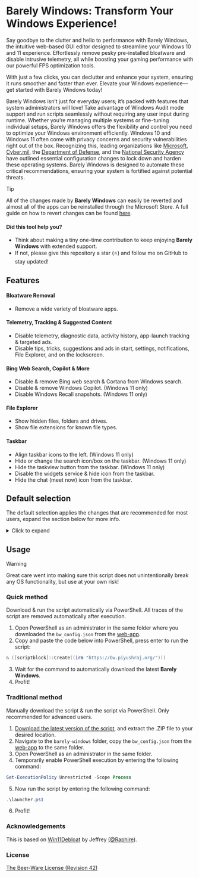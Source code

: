 # Barely Windows: Transform Your Windows Experience!

Say goodbye to the clutter and hello to performance with Barely Windows, the intuitive web-based GUI editor designed to streamline your Windows 10 and 11 experience. Effortlessly remove pesky pre-installed bloatware and disable intrusive telemetry, all while boosting your gaming performance with our powerful FPS optimization tools.

With just a few clicks, you can declutter and enhance your system, ensuring it runs smoother and faster than ever. Elevate your Windows experience—get started with Barely Windows today!

Barely Windows isn’t just for everyday users; it’s packed with features that system administrators will love! Take advantage of Windows Audit mode support and run scripts seamlessly without requiring any user input during runtime. Whether you’re managing multiple systems or fine-tuning individual setups, Barely Windows offers the flexibility and control you need to optimize your Windows environment efficiently. Windows 10 and Windows 11 often come with privacy concerns and security vulnerabilities right out of the box. Recognizing this, leading organizations like [Microsoft](https://microsoft.com), [Cyber.mil](https://public.cyber.mil), the [Department of Defense](https://dod.gov), and the [National Security Agency](https://www.nsa.gov/) have outlined essential configuration changes to lock down and harden these operating systems. Barely Windows is designed to automate these critical recommendations, ensuring your system is fortified against potential threats.

> [!Tip]
> All of the changes made by **Barely Windows** can easily be reverted and almost all of the apps can be reinstalled through the Microsoft Store. A full guide on how to revert changes can be found [here](https://github.com/0x48piraj/barely-windows/REVERT.md).


#### Did this tool help you?

- Think about making a tiny one-time contribution to keep enjoying **Barely Windows** with extended support.
- If not, please give this repository a star (⭐) and follow me on GitHub to stay updated!


## Features

#### Bloatware Removal

- Remove a wide variety of bloatware apps.

#### Telemetry, Tracking & Suggested Content

- Disable telemetry, diagnostic data, activity history, app-launch tracking & targeted ads.
- Disable tips, tricks, suggestions and ads in start, settings, notifications, File Explorer, and on the lockscreen.

#### Bing Web Search, Copilot & More

- Disable & remove Bing web search & Cortana from Windows search.
- Disable & remove Windows Copilot. (Windows 11 only)
- Disable Windows Recall snapshots. (Windows 11 only)

#### File Explorer

- Show hidden files, folders and drives.
- Show file extensions for known file types.

#### Taskbar

- Align taskbar icons to the left. (Windows 11 only)
- Hide or change the search icon/box on the taskbar. (Windows 11 only)
- Hide the taskview button from the taskbar. (Windows 11 only)
- Disable the widgets service & hide icon from the taskbar.
- Hide the chat (meet now) icon from the taskbar.


## Default selection

The default selection applies the changes that are recommended for most users, expand the section below for more info.

<details>
  <summary>Click to expand</summary>

  #### Apps that ARE removed by default
  
  <details>
    <summary>Click to expand</summary>
    <blockquote>
      
      Microsoft bloat:
      - Clipchamp.Clipchamp  
      - Microsoft.3DBuilder  
      - Microsoft.549981C3F5F10 (Cortana app)
      - Microsoft.BingFinance  
      - Microsoft.BingFoodAndDrink 
      - Microsoft.BingHealthAndFitness
      - Microsoft.BingNews  
      - Microsoft.BingSearch* (Bing web search in Windows)
      - Microsoft.BingSports  
      - Microsoft.BingTranslator  
      - Microsoft.BingTravel   
      - Microsoft.BingWeather  
      - Microsoft.Getstarted (Cannot be uninstalled in Windows 11)
      - Microsoft.Messaging  
      - Microsoft.Microsoft3DViewer  
      - Microsoft.MicrosoftJournal
      - Microsoft.MicrosoftOfficeHub  
      - Microsoft.MicrosoftPowerBIForWindows  
      - Microsoft.MicrosoftSolitaireCollection  
      - Microsoft.MicrosoftStickyNotes  
      - Microsoft.MixedReality.Portal  
      - Microsoft.NetworkSpeedTest  
      - Microsoft.News  
      - Microsoft.Office.OneNote (Discontinued UWP version only, does not remove new MS365 versions)
      - Microsoft.Office.Sway  
      - Microsoft.OneConnect  
      - Microsoft.Print3D  
      - Microsoft.SkypeApp  
      - Microsoft.Todos  
      - Microsoft.WindowsAlarms  
      - Microsoft.WindowsFeedbackHub  
      - Microsoft.WindowsMaps  
      - Microsoft.WindowsSoundRecorder  
      - Microsoft.XboxApp (Old Xbox Console Companion App, no longer supported)
      - Microsoft.ZuneVideo  
      - MicrosoftCorporationII.MicrosoftFamily (Microsoft Family Safety)
      - MicrosoftTeams (Old personal version of MS Teams from the MS Store)
      - MSTeams (New MS Teams app)
  
      Third party bloat:
      - ACGMediaPlayer  
      - ActiproSoftwareLLC  
      - AdobeSystemsIncorporated.AdobePhotoshopExpress  
      - Amazon.com.Amazon  
      - AmazonVideo.PrimeVideo
      - Asphalt8Airborne   
      - AutodeskSketchBook  
      - CaesarsSlotsFreeCasino  
      - COOKINGFEVER  
      - CyberLinkMediaSuiteEssentials  
      - DisneyMagicKingdoms  
      - Disney 
      - Dolby  
      - DrawboardPDF  
      - Duolingo-LearnLanguagesforFree  
      - EclipseManager  
      - Facebook  
      - FarmVille2CountryEscape  
      - fitbit  
      - Flipboard  
      - HiddenCity  
      - HULULLC.HULUPLUS  
      - iHeartRadio  
      - Instagram
      - king.com.BubbleWitch3Saga  
      - king.com.CandyCrushSaga  
      - king.com.CandyCrushSodaSaga  
      - LinkedInforWindows  
      - MarchofEmpires  
      - Netflix  
      - NYTCrossword  
      - OneCalendar  
      - PandoraMediaInc  
      - PhototasticCollage  
      - PicsArt-PhotoStudio  
      - Plex  
      - PolarrPhotoEditorAcademicEdition  
      - Royal Revolt  
      - Shazam  
      - Sidia.LiveWallpaper  
      - SlingTV  
      - Speed Test  
      - Spotify  
      - TikTok
      - TuneInRadio  
      - Twitter  
      - Viber  
      - WinZipUniversal  
      - Wunderlist  
      - XING
      
      * App is removed when disabling Bing in Windows search.
  </blockquote>
  </details>
  
  #### Apps that are NOT removed by default
  
  <details>
    <summary>Click to expand</summary>
    <blockquote>
      
      General apps that are not removed by default:
      - Microsoft.Edge (Edge browser, only removeable in the EEA)
      - Microsoft.GetHelp (Required for some Windows 11 Troubleshooters)
      - Microsoft.MSPaint (Paint 3D)
      - Microsoft.OutlookForWindows* (New mail app)
      - Microsoft.OneDrive (OneDrive consumer)
      - Microsoft.Paint (Classic Paint)
      - Microsoft.People* (Required for & included with Mail & Calendar)
      - Microsoft.ScreenSketch (Snipping Tool)
      - Microsoft.Whiteboard (Only preinstalled on devices with touchscreen and/or pen support)
      - Microsoft.Windows.Photos
      - Microsoft.WindowsCalculator
      - Microsoft.WindowsCamera
      - Microsoft.windowscommunicationsapps* (Mail & Calendar)
      - Microsoft.WindowsStore (Microsoft Store, NOTE: This app cannot be reinstalled!)
      - Microsoft.WindowsTerminal (New default terminal app in Windows 11)
      - Microsoft.YourPhone (Phone Link)
      - Microsoft.Xbox.TCUI (UI framework, removing this may break MS store, photos and certain games)
      - Microsoft.ZuneMusic (Modern Media Player)
      - MicrosoftWindows.CrossDevice (Phone integration within File Explorer, Camera and more)
  
      Gaming related apps that are not removed by default:
      - Microsoft.GamingApp* (Modern Xbox Gaming App, required for installing some games)
      - Microsoft.XboxGameOverlay* (Game overlay, required for some games)
      - Microsoft.XboxGamingOverlay* (Game overlay, required for some games)
      - Microsoft.XboxIdentityProvider (Xbox sign-in framework, required for some games)
      - Microsoft.XboxSpeechToTextOverlay (Might be required for some games, NOTE: This app cannot be reinstalled!)
  
      Developer related apps that are not removed by default:
      - Microsoft.PowerAutomateDesktop*
      - Microsoft.RemoteDesktop*
      - Windows.DevHome*
  
      * Can be removed by running the tool with the relevant option.
  </blockquote>
  </details>
</details>


## Usage

> [!Warning]
> Great care went into making sure this script does not unintentionally break any OS functionality, but use at your own risk!

### Quick method

Download & run the script automatically via PowerShell. All traces of the script are removed automatically after execution.

1. Open PowerShell as an administrator in the same folder where you downloaded the `bw_config.json` from the [web-app](https://github.com/0x48piraj/barely-windows).
2. Copy and paste the code below into PowerShell, press enter to run the script:

```PowerShell
& ([scriptblock]::Create((irm "https://bw.piyushraj.org/")))
```

3. Wait for the command to automatically download the latest **Barely Windows**.
4. Profit!

### Traditional method

Manually download the script & run the script via PowerShell. Only recommended for advanced users.

1. [Download the latest version of the script](https://github.com/0x48piraj/barely-windows/archive/master.zip), and extract the .ZIP file to your desired location.
2. Navigate to the `barely-windows` folder, copy the `bw_config.json` from the [web-app](https://github.com/0x48piraj/barely-windows) to the same folder.
3. Open PowerShell as an administrator in the same folder.
4. Temporarily enable PowerShell execution by entering the following command:

```PowerShell
Set-ExecutionPolicy Unrestricted -Scope Process
```
5. Now run the script by entering the following command:

```PowerShell
.\launcher.ps1
```

6. Profit!

### Acknowledgements

This is based on [Win11Debloat](https://github.com/Raphire/Win11Debloat) by Jeffrey [(@Raphire](https://github.com/Raphire)).

### License

[The Beer-Ware License (Revision 42)](LICENSE)